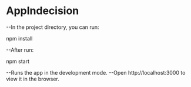 # AppIndecision

--In the project directory, you can run:

npm install

--After run:

npm start

--Runs the app in the development mode.
--Open http://localhost:3000 to view it in the browser.
